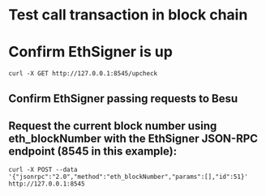# Test call transaction in block chain

# Confirm EthSigner is up
```shell
curl -X GET http://127.0.0.1:8545/upcheck
```

## Confirm EthSigner passing requests to Besu
## Request the current block number using eth_blockNumber with the EthSigner JSON-RPC endpoint (8545 in this example):
```shell
curl -X POST --data '{"jsonrpc":"2.0","method":"eth_blockNumber","params":[],"id":51}' http://127.0.0.1:8545
```
